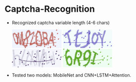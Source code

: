 # Captcha-Recognition

- Recognized captcha variable length (4-6 chars)

  ![2](https://github.com/CancanZhang/Captcha-Recognition/blob/master/MobileNet/img/2.png)
  ![1](https://github.com/CancanZhang/Captcha-Recognition/blob/master/MobileNet/img/1.png)
  ![3](https://github.com/CancanZhang/Captcha-Recognition/blob/master/MobileNet/img/3.png)
  ![4](https://github.com/CancanZhang/Captcha-Recognition/blob/master/MobileNet/img/4.png)

- Tested two models: MobileNet and CNN+LSTM+Attention.

